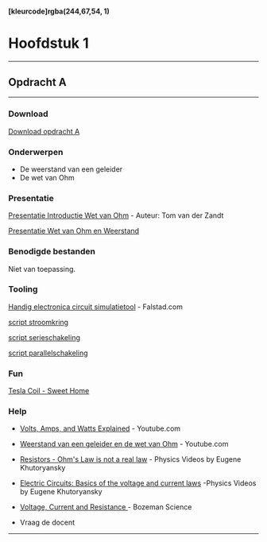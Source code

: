 #### [kleurcode]rgba(244,67,54, 1)

# Hoofdstuk 1

---
## Opdracht A
---

### Download

[Download opdracht A](https://elo.kw1c.nl/CMS/Studie/811%20ICT-Academie/811%20VakkenInhoud/%5BB.11%20HARa%5D%20Hardware%20AO/25187%20%C2%A0%20Applicatie-%20en%20mediaontwikkelaar/Periode%2002/Productie/02.%20Opdrachten/HardwareAO.opdrachtA.docx)

### Onderwerpen
* De weerstand van een geleider
* De wet van Ohm

### Presentatie

[Presentatie Introductie Wet van Ohm](https://elo.kw1c.nl/CMS/Studie/811%20ICT-Academie/811%20VakkenInhoud/%5BB.11%20HARa%5D%20Hardware%20AO/25187%20%C2%A0%20Applicatie-%20en%20mediaontwikkelaar/Periode%2002/Productie/01.%20Reader/Tom/introductie%20wet%20van%20ohm.pptx) - Auteur: Tom van der Zandt

[Presentatie Wet van Ohm en Weerstand](https://elo.kw1c.nl/CMS/Studie/811%20ICT-Academie/811%20VakkenInhoud/%5BB.11%20HARa%5D%20Hardware%20AO/25187%20%C2%A0%20Applicatie-%20en%20mediaontwikkelaar/Periode%2002/Productie/01.%20Reader/HARa01.Presentatie.Wet%20van%20Ohm-Weerstanden.pdf)

### Benodigde bestanden
<!-- <a href="https://elo.kw1c.nl/CMS/Studie/811%20ICT-Academie/811%20VakkenInhoud/%5BB.16%20JAV%5D%20Javascript/25187%20%C2%A0%20Applicatie-%20en%20mediaontwikkelaar/Periode%2001/Productie/02.%20Opdrachten/Hoofdstuk%201/Bijlage%20opdracht%201.3.docx" target="_blank">Te gebruiken document template</a> -->
Niet van toepassing.

### Tooling
[Handig electronica circuit simulatietool](https://www.falstad.com/circuit/) - Falstad.com

[script stroomkring](https://elo.kw1c.nl/CMS/Studie/811%20ICT-Academie/811%20VakkenInhoud/%5BB.11%20HARa%5D%20Hardware%20AO/25187%20%C2%A0%20Applicatie-%20en%20mediaontwikkelaar/Periode%2002/Productie/03.%20Scripts/Falstad.stroomkring.circuitjs.txt)

[script serieschakeling](https://elo.kw1c.nl/CMS/Studie/811%20ICT-Academie/811%20VakkenInhoud/%5BB.11%20HARa%5D%20Hardware%20AO/25187%20%C2%A0%20Applicatie-%20en%20mediaontwikkelaar/Periode%2002/Productie/03.%20Scripts/Falstad.serieschakeling.circuitjs.txt)

[script parallelschakeling](https://elo.kw1c.nl/CMS/Studie/811%20ICT-Academie/811%20VakkenInhoud/%5BB.11%20HARa%5D%20Hardware%20AO/25187%20%C2%A0%20Applicatie-%20en%20mediaontwikkelaar/Periode%2002/Productie/03.%20Scripts/Falstad.parallelschakeling.circuitjs.txt)

### Fun

[Tesla Coil - Sweet Home](https://elo.kw1c.nl/CMS/Studie/811%20ICT-Academie/811%20VakkenInhoud/%5BB.11%20HARa%5D%20Hardware%20AO/25187%20%C2%A0%20Applicatie-%20en%20mediaontwikkelaar/Periode%2002/Productie/01.%20Reader/Tom/sweethomeTesla.mp4)

### Help
- <a target="_blank" href="https://www.youtube.com/watch?v=mvuHsu8S6v8">Volts, Amps, and Watts Explained</a> - Youtube.com

- <a target="_blank" href="https://www.youtube.com/watch?v=RpwlUoBTQi0">Weerstand van een geleider en de wet van Ohm</a> - Youtube.com

- [Resistors - Ohm's Law is not a real law](https://www.youtube.com/watch?v=G3H5lKoWPpY) - Physics Videos by Eugene Khutoryansky

- [Electric Circuits: Basics of the voltage and current laws](https://www.youtube.com/watch?v=m4jzgqZu-4s) -Physics Videos by Eugene Khutoryansky

- [Voltage, Current and Resistance
](https://www.youtube.com/watch?v=J4Vq-xHqUo8) - Bozeman Science


- Vraag de docent

---
